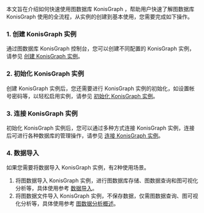 
本文旨在介绍如何快速使用图数据库 KonisGraph ，帮助用户快速了解图数据库 KonisGraph 使用的全流程，从实例的创建到基本使用，您需要完成如下操作。


### 1. 创建 KonisGraph 实例
通过图数据库 KonisGraph 控制台，您可以创建不同配置的 KonisGraph 实例，请参见 [创建 KonisGraph 实例](https://cloud.tencent.com/document/product/1366/61172)。

### 2. 初始化 KonisGraph 实例
创建 KonisGraph 实例后，您还需要进行 KonisGraph 实例的初始化，如设置帐号密码等，以轻松启用实例，请参见 [初始化 KonisGraph 实例](https://cloud.tencent.com/document/product/1366/61173)。

### 3. 连接 KonisGraph 实例
初始化 KonisGraph 实例后，您可以通过多种方式连接 KonisGraph 实例，连接后可进行各种数据库的管理操作，请参见 [连接 KonisGraph 实例](https://cloud.tencent.com/document/product/1366/61174)。

### 4. 数据导入
如果您需要将数据导入 KonisGraph 实例，有2种使用场景。
1. 将图数据导入 KonisGraph 实例，进行图数据库存储、图数据查询和图可视化分析等，具体使用参考 [数据导入]()。
2. 将图数据文件导入 KonisGraph 实例，不保存数据，仅需图数据查询、图可视化分析等，具体使用参考 [图数据分析概述](https://cloud.tencent.com/document/product/1366/61214)。

